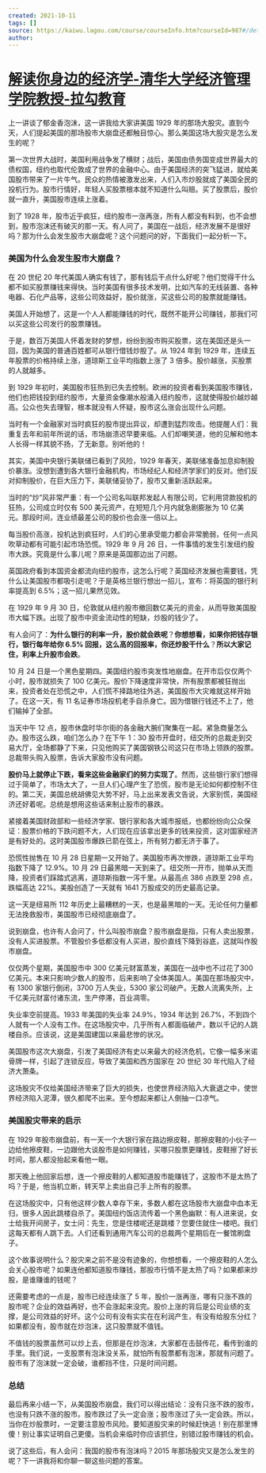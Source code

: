 ```yaml
---
created: 2021-10-11
tags: []
source: https://kaiwu.lagou.com/course/courseInfo.htm?courseId=987#/detail/pc?id=7794
author: 
---
```


# [解读你身边的经济学-清华大学经济管理学院教授-拉勾教育](https://kaiwu.lagou.com/course/courseInfo.htm?courseId=987#/detail/pc?id=7794)


上一讲谈了郁金香泡沫，这一讲我给大家讲美国 1929 年的那场大股灾。直到今天，人们提起美国的那场股市大崩盘还都触目惊心。那么美国这场大股灾是怎么发生的呢？

第一次世界大战时，美国利用战争发了横财；战后，美国由债务国变成世界最大的债权国，纽约也取代伦敦成了世界的金融中心。由于美国经济的突飞猛进，就给美国股市带来了一片牛气。民众的热情被激发出来，人们入市炒股就成了美国全民的投机行为。股市行情好，年轻人买股票根本就不知道什么叫赔。买了股票后，股价就一直升，美国股市连续上涨着。

到了 1928 年，股市近乎疯狂，纽约股市一涨再涨，所有人都没有料到，也不会想到，股市泡沫还有破灭的那一天。有人问了，美国在一战后，经济发展不是很好吗？那为什么会发生股市大崩盘呢？这个问题问的好，下面我们一起分析一下。

### 美国为什么会发生股市大崩盘？

在 20 世纪 20 年代美国人确实有钱了，那有钱后干点什么好呢？他们觉得干什么都不如买股票赚钱来得快。当时美国有很多技术发明，比如汽车的无线装置、各种电器、石化产品等，这些公司效益好，股价就涨，买这些公司的股票就能赚钱。

美国人开始想了，这是一个人人都能赚钱的时代，既然不能开公司赚钱，那我们可以买这些公司发行的股票赚钱。

于是，数百万美国人怀着发财的梦想，纷纷到股市购买股票，这在美国还是头一回，因为美国的普通百姓都可从银行借钱炒股了。从 1924 年到 1929 年，连续五年股票的价格持续上涨，道琼斯工业平均指数上涨了 3 倍多。股价越涨，买股票的人就越多。

到 1929 年初时，美国股市狂热到已失去控制。欧洲的投资者看到美国股市赚钱，他们也把钱投到纽约股市，大量资金像潮水般涌入纽约股市，这就使得股价越炒越高。公众也失去理智，根本就没有人怀疑，股市这么涨会出现什么问题。

当时有一个金融家对当时疯狂的股市提出异议，却遭到猛烈攻击。他提醒人们：我重复去年和前年所说的话，市场崩溃迟早要来临。人们却嘲笑道，他的见解和他本人长得一样其貌不扬，了无新意。别听他的！

其实，美国中央银行美联储已看到了风险，1929 年春天，美联储准备加息抑制股价暴涨。没想到遭到各大银行金融机构，市场经纪人和经济学家们的反对。他们反对抑制股价，在巨大压力下，美联储妥协了，股市又重新活跃起来。

当时的“炒”风非常严重：有一个公司名叫联邦发起人有限公司，它利用贷款投机的狂热，公司成立时仅有 500 美元资产，在短短几个月内就急剧膨胀为 10 亿美元。那段时间，连业绩最差公司的股价也会涨一倍以上。

每当股价高涨，投机达到疯狂时，人们的心里承受能力都会非常脆弱，任何一点风吹草动都有可能引起市场恐慌。1929 年 9 月 26 日，一件事情的发生引发纽约股市大跌。究竟是什么事儿呢？原来是英国那边出了问题。

英国政府看到本国资金都流向纽约股市，这怎么行呢？英国经济发展也需要钱，凭什么让美国股市都吸引走呢？于是英格兰银行想出一招儿，宣布：将英国的银行利率提高到 6.5%；这一招儿果然见效。

在 1929 年 9 月 30 日，伦敦就从纽约股市撤回数亿美元的资金，从而导致美国股市大幅下跌。出现了股市中资金流动性的短缺，炒股的钱少了。

有人会问了：**为什么银行的利率一升，股价就会跌呢**？**你想想看，如果你把钱存银行，银行每年给你 6.5% 回报，这么高的回报率，你还炒股干什么**？**所以大家记住，利率上升股市会跌**。

10 月 24 日是一个黑色星期四。美国纽约股市突发性地崩盘。在开市后仅仅两个小时，股市就损失了 100 亿美元。股价下降速度非常快，所有股票都被狂抛出来，投资者处在恐慌之中，人们慌不择路地往外逃，美国股市大灾难就这样开始了。在这一天，有 11 名证券市场投机老手自杀身亡。因为借银行钱还不上了，他们输掉了全部。

当天中午 12 点，股市休盘时华尔街的各金融大腕们聚集在一起。紧急商量怎么办。股市这么跌，咱们怎么办？在下午 1：30 股市开盘时，纽交所的总裁走到交易大厅，全场都静了下来，只见他购买了美国钢铁公司这只在市场上领跌的股票。总裁带头购入股票，告诉大家股市没有问题。

**股价马上就停止下跌，看来这些金融家们的努力实现了**。然而，这些银行家们想得过于简单了，市场太大了，一旦人们心理产生了恐慌，股市是无论如何都控制不住的。第二天，美国总统胡佛见大势不好，马上出来发表文告说，大家别慌，美国经济还好着呢。总统是想用这些话来制止股市的暴跌。

紧接着美国财政部和一些经济学家、银行家和各大城市报纸，也都纷纷向公众保证：股票价格的下跌问题不大，人们现在应该拿出更多的钱来投资，这对国家经济是有好处的。这时美国股市爆跌已箭在弦上，所有努力都无济于事了。

恐慌性抛售在 10 月 28 日星期一又开始了。美国股市再次惨跌，道琼斯工业平均指数下降了 12.9%。10 月 29 日最黑暗一天到来了。纽交所一开市，抛单从天而降，投资者们踩踏式逃离，道琼斯指数一泻千里。从最高点 386 点跌至 298 点，跌幅高达 22%。美股创造了一天就有 1641 万股成交的历史最高记录。

这一天是纽易所 112 年历史上最糟糕的一天，也是最黑暗的一天。无论任何力量都无法挽救股市，美国股市已经彻底崩盘了。

说到崩盘，也许有人会问了，什么叫股市崩盘？股市崩盘是指，只有人卖出股票，没有人买进股票。不管股价多低都没有人买进，股价直线下降到谷底，这就叫作股市崩盘。

仅仅两个星期，美国股市中 300 亿美元财富蒸发，美国在一战中也不过花了300亿美元。本来只影响少数人的股市，后来影响了全体美国人。美国在那场股灾中，有 1300 家银行倒闭，3700 万人失业，5300 家公司破产。无数人流离失所，上千亿美元财富付诸东流，生产停滞，百业凋零。

失业率空前提高。1933 年美国的失业率 24.9%，1934 年达到 26.7%，不到四个人就有一个人没有工作。在这场股灾中，几乎所有人都面临破产，数以千记的人跳楼自杀。应该说，这是美国建国以来最悲惨的状况。

美国股市这次大崩盘，引发了美国经济有史以来最大的经济危机，它像一幅多米诺骨牌一样，引起了连锁反应，导致了美国和西方国家在 20 世纪 30 年代陷入了经济大萧条。

这场股灾不仅给美国经济带来了巨大的损失，也使世界经济陷入大衰退之中，使世界经济陷入泥潭，很久都爬不出来。至今想起来都让人倒抽一口凉气。

### 美国股灾带来的启示

在 1929 年股市崩盘前，有一天一个大银行家在路边擦皮鞋，那擦皮鞋的小伙子一边给他擦皮鞋，一边跟他大谈股市是如何赚钱，买哪只股票更赚钱，皮鞋擦了好长时间，那人都没抬起来看他一眼。

那天晚上他回家后想，连一个擦皮鞋的人都知道股市能赚钱了，这股市不是太热了吗？于是，他当机立断，转天早上卖出自己手上所有的股票。

在这场股灾中，只有他这样少数人幸存下来，多数人都在这场股市大崩盘中血本无归，很多人因此跳楼自杀了。美国纽约饭店流传着一个黑色幽默：有人进来说，女士给我开间房子，女士问：先生，您是住楼呢还是跳楼？您要住就住一楼吧。我们这每天都有人跳下去。人们还看到通用汽车公司的总裁两个星期后在一餐馆刷盘子。

这个故事说明什么？股灾来之前不是没有迹象的，你想想看，一个擦皮鞋的人怎么会关心股市呢？如果连他都知道股市赚钱，那股市行情不是太热了吗？如果都来炒股，是谁赚谁的钱呢？

还需要考虑的一点是，股市已经连续涨了 5 年，股价一涨再涨，哪有只涨不跌的股市呢？企业的效益再好，也不会涨起来没完。股价上涨的背后是公司业绩的支撑，是公司效益的好坏。这个公司有没有实实在在利润产生，有没有给股东分红？如果都没有，股市就在炒泡沫，这只股票就不值钱。

不值钱的股票虽然可以炒上去，但那是在炒泡沫，大家都在击鼓传花，看传到谁的手里。我们说，一支股票有泡沫没关系，就怕所有股票都有泡沫，那就有问题了。股市有了泡沫就一定会破，谁都挡不住，只是时间问题。

### 总结

最后再来小结一下，从美国股市崩盘，我们可以得出结论：没有只涨不跌的股市，也没有只跌不涨的股市。股市跌过了头一定会涨；股市涨过了头一定会跌。所以，当你在炒股票时，一定要注意股市风险。要知道股灾来的时候赶快逃！别在那里博傻！别让事实证明自己更傻。当机会来临时你应该抓住，别错过股市赚钱的机会。

说了这些后，有人会问：我国的股市有泡沫吗？2015 年那场股灾又是怎么发生的呢？下一讲我将和你聊一聊这些问题的答案。
